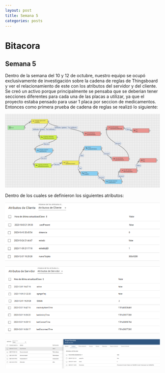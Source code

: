 ```yaml
---
layout: post
title: Semana 5
categories: posts
---
```


# Bitacora

## Semana 5

Dentro de la semana del 10 y 12 de octubre, nuestro equipo se ocupó exclusivamente de investigación sobre la cadena de reglas de Thingsboard y ver el relacionamiento de este con los atributos del servidor y del cliente.
Se creó un activo porque principalmente se pensaba que se deberian tener secciones diferentes para cada una de las placas a utilizar, ya que el proyecto estaba pensado para usar 1 placa por seccion de medicamentos.
Entonces como primera prueba de cadena de reglas se realizó lo siguiente:

![Primera](assets/PrimeraCadena.png)  

Dentro de los cuales se definieron los siguientes atributos:  

![Atri1](assets/Atributos1.png)  

![Atri2](assets/Atributos2.png)  

![Atri3](assets/Atributos3.png) 


